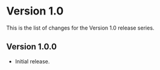 # Version 1.0

This is the list of changes for the Version 1.0 release series.

## Version 1.0.0

* Initial release.
